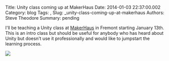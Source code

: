 Title: Unity class coming up at MakerHaus
Date: 2014-01-03 22:37:00.002
Category: blog
Tags: , 
Slug: _unity-class-coming-up-at-makerhaus
Authors: Steve Theodore
Summary: pending

I'll be teaching a Unity class at [MakerHaus](http://www.makerhaus.com/classes/#discipline-digital-media) in Fremont starting January 13th.  This is an intro class but should be useful for anybody who has heard about Unity but doesn't use it professionally and would like to jumpstart the learning process.   
  


[![](http://www.makerhaus.com/wp-content/themes/makerHaus/_media/images/community-workshop-studio-makerhaus-logo-color.png)](http://www.makerhaus.com/wp-content/themes/makerHaus/_media/images/community-workshop-studio-makerhaus-logo-color.png)

  



